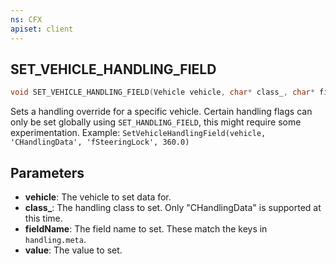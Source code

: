```yaml
---
ns: CFX
apiset: client
---
```

## SET_VEHICLE_HANDLING_FIELD

```c
void SET_VEHICLE_HANDLING_FIELD(Vehicle vehicle, char* class_, char* fieldName, Any value);
```

Sets a handling override for a specific vehicle. Certain handling flags can only be set globally using `SET_HANDLING_FIELD`, this might require some experimentation.
Example: `SetVehicleHandlingField(vehicle, 'CHandlingData', 'fSteeringLock', 360.0)`

## Parameters
* **vehicle**: The vehicle to set data for.
* **class_**: The handling class to set. Only "CHandlingData" is supported at this time.
* **fieldName**: The field name to set. These match the keys in `handling.meta`.
* **value**: The value to set.

